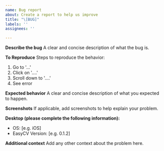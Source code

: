 ```yaml
---
name: Bug report
about: Create a report to help us improve
title: "\[BUG]"
labels: ''
assignees: ''

---
```


**Describe the bug**
A clear and concise description of what the bug is.

**To Reproduce**
Steps to reproduce the behavior:
1. Go to '...'
2. Click on '....'
3. Scroll down to '....'
4. See error

**Expected behavior**
A clear and concise description of what you expected to happen.

**Screenshots**
If applicable, add screenshots to help explain your problem.

**Desktop (please complete the following information):**
-  OS: \[e.g. iOS]
-  EasyCV Version: \[e.g. 0.1.2]

**Additional context**
Add any other context about the problem here.
